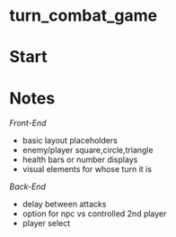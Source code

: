 # turn_combat_game

# Start

# Notes
*Front-End*
- basic layout placeholders
- enemy/player square,circle,triangle
- health bars or number displays
- visual elements for whose turn it is

*Back-End*
- delay between attacks
- option for npc vs controlled 2nd player
- player select
